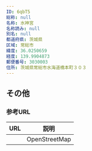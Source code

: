```yaml
---
ID: 6qbT5
総称: null
名称: 水神宮
名称読み: null
別名: null
都道府県: 茨城県
区域: 常総市
緯度: 36.0250659
経度: 139.9904873
郵便番号: 3030003
住所: 茨城県常総市水海道橋本町３０３
---
```


## その他

### 参考URL

| URL | 説明          |
| --- | ------------- |
|     | OpenStreetMap |
